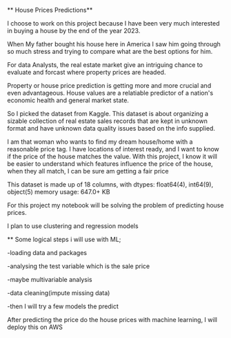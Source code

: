 
** House Prices Predictions**

I choose to work on this project because I have been very much interested in buying a house by the end of the year 2023.


When My father bought his house here in America I saw him going through so much stress and trying to compare what are the best options for him. 

For data Analysts, the real estate market give an intriguing chance to evaluate and forcast where property prices are headed. 

Property or house price prediction is getting more and more crucial and even advantageous. House values are a relatiable predictor of a nation's economic health and general market state.


So I picked the dataset from Kaggle. This dataset is about organizing a sizable collection of real estate sales records that are kept in unknown format and have unknown data quality issues based on the info supplied.

I am that woman who wants to find my dream house/home with a reasonable price tag. I have locations of interest ready, and I want to know if the price of the house matches the value. With this project, I know it will be easier to understand which features influence the price of the house, when they all match, I can be sure am getting a fair price

This dataset is made up of 18 columns, with dtypes: float64(4), int64(9), object(5)
memory usage: 647.0+ KB

For this project my notebook will be solving the problem of predicting house prices. 

I plan to use clustering and regression models

** Some logical steps i will use with ML;

-loading data and packages

-analysing the test variable which is the sale price

-maybe multivariable analysis

-data cleaning(impute missing data)

-then I will try a few models the predict

After predicting the price do the house prices with machine learning, I will deploy this on AWS
